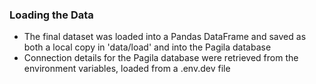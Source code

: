 ### Loading the Data
- The final dataset was loaded into a Pandas DataFrame and saved as both a local copy in 'data/load' and into the Pagila database
- Connection details for the Pagila database were retrieved from the environment variables, loaded from a .env.dev file